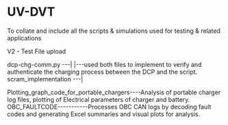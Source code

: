 # UV-DVT
To collate and include all the scripts &amp; simulations used for testing &amp; related applications

V2 - Test File upload

dcp-chg-comm.py      ---|
                        |---used both files to implement to verify and authenticate the charging process between the DCP and the script.
scram_implementation ---|


Plotting_graph_code_for_portable_chargers----Analysis of portable charger log files, plotting of Electrical parameters of charger and battery.
OBC_FAULTCODE-----------Processes OBC CAN logs by decoding fault codes and generating Excel summaries and visual plots for analysis.


